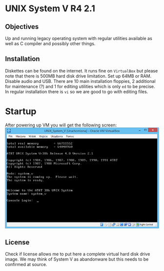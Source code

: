 # UNIX System V R4 2.1

## Objectives
Up and running legacy operating system with regular utilities available as well as C compiler and possibly other things.

## Installation
Diskettes can be found on the internet. It runs fine on ```VirtualBox``` but please note that there is 500MB hard disk drive limitation. Set up 64MB or RAM. Disable audio and USB. There are 10 main installation floppies, 2 additional for maintenance (?) and 1 for editing utilities which is only ```ed``` to be precise. In regular installation there is ```vi``` so we are good to go with editing files.

# Startup
After powering up VM you will get the following screen:
![Screenshot](img/02_welcome.PNG)

## License
Check if license allows me to put here a complete virtual hard disk drive image. We may think of System V as abandonware but this needs to be confirmed at source.
